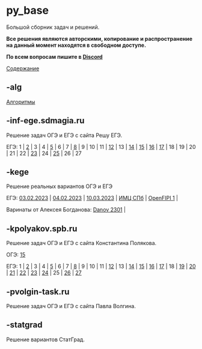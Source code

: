# py_base
Большой сборник задач и решений.

**Все решения являются авторскими, копирование и распространение на данный момент находятся в свободном доступе.**

**По всем вопросам пишите в [Discord](https://discordapp.com/users/414556399830433795/)**

[Содержание](https://github.com/koka-land/py_base/wiki/%D0%A1%D0%BE%D0%B4%D0%B5%D1%80%D0%B6%D0%B0%D0%BD%D0%B8%D0%B5)

## -alg
[Алгоритмы](https://github.com/koka-land/py_base/wiki/%D0%90%D0%BB%D0%B3%D0%BE%D1%80%D0%B8%D1%82%D0%BC%D1%8B)

## -inf-ege.sdmagia.ru
Решение задач ОГЭ и ЕГЭ с сайта Решу ЕГЭ.

ЕГЭ: 
1 |
[2](https://github.com/koka-land/py_base/tree/master/inf-ege.sdamgia.ru/gia_11/t_02) |
3 |
4 |
[5](https://github.com/koka-land/py_base/tree/master/inf-ege.sdamgia.ru/gia_11/t_05) |
6 |
7 |
[8](https://github.com/koka-land/py_base/tree/master/inf-ege.sdamgia.ru/gia_11/t_08) |
9 |
10 |
11 |
[12](https://github.com/koka-land/py_base/tree/master/inf-ege.sdamgia.ru/gia_11/t_12) |
13 |
[14](https://github.com/koka-land/py_base/tree/master/inf-ege.sdamgia.ru/gia_11/t_14) |
[15](https://github.com/koka-land/py_base/tree/master/inf-ege.sdamgia.ru/gia_11/t_15) |
[16](https://github.com/koka-land/py_base/tree/master/inf-ege.sdamgia.ru/gia_11/t_16) |
[17](https://github.com/koka-land/py_base/tree/master/inf-ege.sdamgia.ru/gia_11/t_17) |
18 |
19 |
20 |
21 |
22 |
[23](https://github.com/koka-land/py_base/tree/master/inf-ege.sdamgia.ru/gia_11/t_23) |
24 |
[25](https://github.com/koka-land/py_base/tree/master/inf-ege.sdamgia.ru/gia_11/t_25) |
26 |
27

## -kege
Решение реальных вариантов ОГЭ и ЕГЭ

ЕГЭ: 
[03.02.2023](https://github.com/koka-land/py_base/tree/master/kege/gia_11/03_02_2023) |
[04.02.2023](https://github.com/koka-land/py_base/tree/master/kege/gia_11/04_02_2023) |
[10.03.2023](https://github.com/koka-land/py_base/tree/master/kege/gia_11/10_03_2023) |
[ИМЦ СПб](https://github.com/koka-land/py_base/tree/master/kege/gia_11/imc_spb) |
[OpenFIPI 1](https://github.com/koka-land/py_base/tree/master/kege/gia_11/openfipi_1) |

Варинаты от Алексея Богданова:
[Danov 2301](https://github.com/koka-land/py_base/tree/master/kege/gia_11/danov2302) |

## -kpolyakov.spb.ru
Решение задач ОГЭ и ЕГЭ с сайта Константина Полякова.

ОГЭ:
[15](https://github.com/koka-land/py_base/tree/master/kpolyakov.spb.ru/gia_9/t_15)

ЕГЭ: 
1 |
[2](https://github.com/koka-land/py_base/tree/master/kpolyakov.spb.ru/gia_11/t_02) |
3 |
4 |
[5](https://github.com/koka-land/py_base/tree/master/kpolyakov.spb.ru/gia_11/t_05) |
6 |
7 |
[8](https://github.com/koka-land/py_base/tree/master/kpolyakov.spb.ru/gia_11/t_08) |
9 |
10 |
11 |
[12](https://github.com/koka-land/py_base/tree/master/kpolyakov.spb.ru/gia_11/t_12) |
13 |
[14](https://github.com/koka-land/py_base/tree/master/kpolyakov.spb.ru/gia_11/t_14) |
[15](https://github.com/koka-land/py_base/tree/master/kpolyakov.spb.ru/gia_11/t_15) |
[16](https://github.com/koka-land/py_base/tree/master/kpolyakov.spb.ru/gia_11/t_16) |
[17](https://github.com/koka-land/py_base/tree/master/kpolyakov.spb.ru/gia_11/t_17) |
18 |
[19](https://github.com/koka-land/py_base/tree/master/kpolyakov.spb.ru/gia_11/t_19) |
[20](https://github.com/koka-land/py_base/tree/master/kpolyakov.spb.ru/gia_11/t_20) |
[21](https://github.com/koka-land/py_base/tree/master/kpolyakov.spb.ru/gia_11/t_21) |
[22](https://github.com/koka-land/py_base/tree/master/kpolyakov.spb.ru/gia_11/t_22) |
[23](https://github.com/koka-land/py_base/tree/master/kpolyakov.spb.ru/gia_11/t_23) |
[24](https://github.com/koka-land/py_base/tree/master/kpolyakov.spb.ru/gia_11/t_24) |
25 |
[26](https://github.com/koka-land/py_base/tree/master/kpolyakov.spb.ru/gia_11/t_26) |
[27](https://github.com/koka-land/py_base/tree/master/kpolyakov.spb.ru/gia_11/t_27)

## -pvolgin-task.ru
Решение задач ОГЭ и ЕГЭ с сайта Павла Волгина.

## -statgrad
Решение вариантов СтатГрад.
